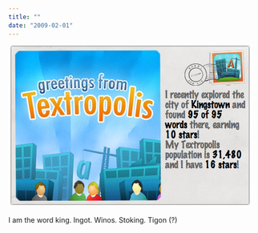 ```yaml
---
title: ""
date: "2009-02-01"
---
```


![](images/z1rlxt4ycjfbain1attcopilo1_500.png)

I am the word king. Ingot. Winos. Stoking. Tigon (?)
